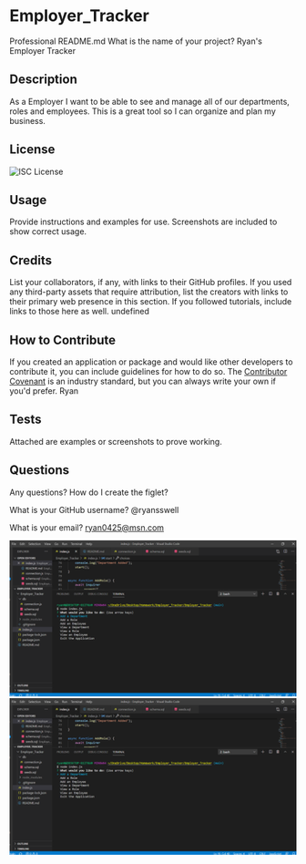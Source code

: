 # Employer_Tracker
Professional README.md
What is the name of your project? Ryan's Employer Tracker
## Description
As a Employer I want to be able to see and manage all of our departments, roles and employees.
This is a great tool so I can organize and plan my business.
## License
![ISC License](https://img.shields.io/static/v1.svg?label=License&message=MIT&color=yellow)
## Usage
Provide instructions and examples for use. Screenshots are included to show correct usage.
## Credits
List your collaborators, if any, with links to their GitHub profiles.
If you used any third-party assets that require attribution, list the creators with links to their primary web presence in this section.
If you followed tutorials, include links to those here as well. undefined
## How to Contribute
If you created an application or package and would like other developers to contribute it, you can include guidelines for how to do so. The [Contributor Covenant](https://www.contributor-covenant.org/) is an industry standard, but you can always write your own if you'd prefer. Ryan
## Tests
Attached are examples or screenshots to prove working. 
## Questions
Any questions? How do I create the figlet? 

What is your GitHub username? @ryansswell

What is your email? ryan0425@msn.com

![](/Employer1.PNG)
![](/Employer1.PNG)